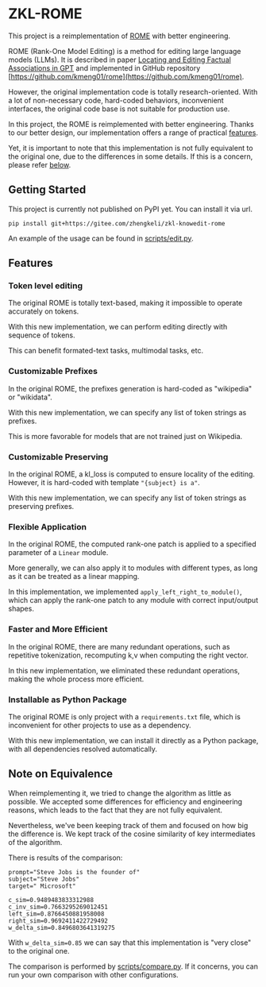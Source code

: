 # ZKL-ROME

This project is a reimplementation of [ROME](https://github.com/kmeng01/rome) with better engineering.

ROME (Rank-One Model Editing) is a method for editing large language models (LLMs).
It is described in paper [Locating and Editing Factual Associations in GPT](https://arxiv.org/abs/2202.05262)
and implemented in GitHub repository [https://github.com/kmeng01/rome](https://github.com/kmeng01/rome).

However, the original implementation code is totally research-oriented.
With a lot of non-necessary code, hard-coded behaviors, inconvenient interfaces,
the original code base is not suitable for production use.

In this project, the ROME is reimplemented with better engineering.
Thanks to our better design, our implementation offers a range of practical [features](#features).

Yet, it is important to note that this implementation is not fully equivalent to the original one,
due to the differences in some details. If this is a concern, please refer [below](#note-on-equivalence).

## Getting Started

This project is currently not published on PyPI yet.
You can install it via url.

```shell
pip install git+https://gitee.com/zhengkeli/zkl-knowedit-rome
```

An example of the usage can be found in [scripts/edit.py](scripts/edit.py).

## Features

### Token level editing

The original ROME is totally text-based, making it impossible to operate accurately on tokens.

With this new implementation, we can perform editing directly with sequence of tokens.

This can benefit formated-text tasks, multimodal tasks, etc.

### Customizable Prefixes

In the original ROME, the prefixes generation is hard-coded as "wikipedia" or "wikidata".

With this new implementation, we can specify any list of token strings as prefixes.

This is more favorable for models that are not trained just on Wikipedia.

### Customizable Preserving

In the original ROME, a kl_loss is computed to ensure locality of the editing.
However, it is hard-coded with template `"{subject} is a"`.

With this new implementation, we can specify any list of token strings as preserving prefixes.

### Flexible Application

In the original ROME, the computed rank-one patch is applied to a specified parameter of a `Linear` module.

More generally, we can also apply it to modules with different types,
as long as it can be treated as a linear mapping.

In this implementation, we implemented `apply_left_right_to_module()`,
which can apply the rank-one patch to any module with correct input/output shapes.

### Faster and More Efficient

In the original ROME, there are many redundant operations,
such as repetitive tokenization, recomputing k,v when computing the right vector.

In this new implementation, we eliminated these redundant operations,
making the whole process more efficient.

### Installable as Python Package

The original ROME is only project with a `requirements.txt` file,
which is inconvenient for other projects to use as a dependency.

With this new implementation, we can install it directly as a Python package,
with all dependencies resolved automatically.

## Note on Equivalence

When reimplementing it, we tried to change the algorithm as little as possible.
We accepted some differences for efficiency and engineering reasons,
which leads to the fact that they are not fully equivalent.

Nevertheless, we've been keeping track of them and focused on how big the difference is.
We kept track of the cosine similarity of key intermediates of the algorithm.

There is results of the comparison:

```text
prompt="Steve Jobs is the founder of"
subject="Steve Jobs"
target=" Microsoft"

c_sim=0.9489483833312988
c_inv_sim=0.7663295269012451
left_sim=0.8766450881958008
right_sim=0.9692411422729492
w_delta_sim=0.8496803641319275
```

With `w_delta_sim=0.85` we can say that this implementation is "very close" to the original one.

The comparison is performed by [scripts/compare.py](scripts/compare.py).
If it concerns, you can run your own comparison with other configurations.
